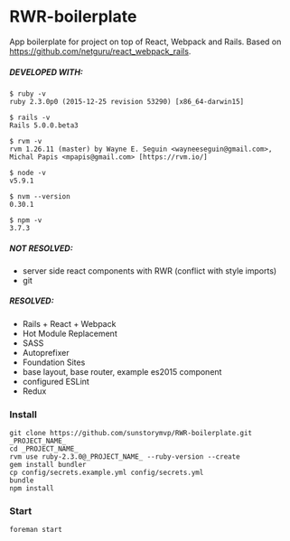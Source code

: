 # RWR-boilerplate

App boilerplate for project on top of React, Webpack and Rails.
Based on https://github.com/netguru/react_webpack_rails.

##### DEVELOPED WITH:

```
$ ruby -v
ruby 2.3.0p0 (2015-12-25 revision 53290) [x86_64-darwin15]

$ rails -v
Rails 5.0.0.beta3

$ rvm -v
rvm 1.26.11 (master) by Wayne E. Seguin <wayneeseguin@gmail.com>, Michal Papis <mpapis@gmail.com> [https://rvm.io/]

$ node -v
v5.9.1

$ nvm --version
0.30.1

$ npm -v
3.7.3
```

##### NOT RESOLVED:
* server side react components with RWR (conflict with style imports)
* git

##### RESOLVED:
* Rails + React + Webpack
* Hot Module Replacement
* SASS
* Autoprefixer
* Foundation Sites
* base layout, base router, example es2015 component
* configured ESLint
* Redux

### Install

```
git clone https://github.com/sunstorymvp/RWR-boilerplate.git _PROJECT_NAME_
cd _PROJECT_NAME_
rvm use ruby-2.3.0@_PROJECT_NAME_ --ruby-version --create
gem install bundler
cp config/secrets.example.yml config/secrets.yml
bundle
npm install
```
### Start

```
foreman start
```
